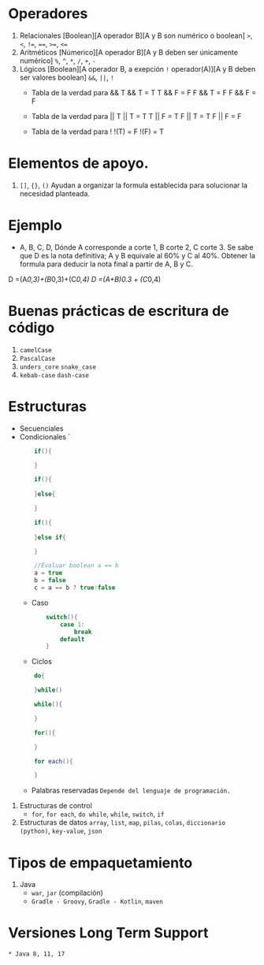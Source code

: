 # Operadores

1. Relacionales [Boolean][A operador B][A y B son numérico o boolean] `>`, `<`, `!=`, `==`, `>=`, `<=`
2. Aritméticos [Númerico][A operador B][A y B deben ser únicamente numérico] `%`, `^`, `*`, `/`, `+`, `-`
3. Lógicos [Boolean][A operador B, a exepción `!` operador(A)][A y B deben ser valores boolean] `&&`, `||`, `!`
    * Tabla de la verdad para &&
    T && T = T
    T && F = F
    F && T = F
    F && F = F

    * Tabla de la verdad para ||
    T || T = T
    T || F = T
    F || T = T
    F || F = F

    * Tabla de la verdad para !
    !(T) = F
    !(F) = T

# Elementos de apoyo. 

1. `[]`, `{}`, `()` Ayudan a organizar la formula establecida para solucionar la necesidad planteada. 

# Ejemplo

* A, B, C, D, Dónde A corresponde a corte 1, B corte 2, C corte 3. Se sabe que D es la nota definitiva; A y B equivale al 60% y C al 40%. Obtener la formula para deducir la nota final a partir de A, B y C. 

D =(A*0,3)+(B*0,3)+(C*0,4)
D =(A+B)0.3 + (C*0,4)

# Buenas prácticas de escritura de código
1. `camelCase` 
2. `PascalCase`
3. `unders_core` `snake_case`
4. `kebab-case` `dash-case`


# Estructuras

-  Secuenciales
-  Condicionales `
    ```java
        if(){

        }

        if(){
            
        }else{

        }

        if(){
            
        }else if{

        }

        //Evaluar boolean a == b
        a = true
        b = false
        c = a == b ? true:false 
    ```
    - Caso 
        ```java
            switch(){
                case 1:
                    break
                default
            }
        ```
    - Ciclos
    ```java
        do{

        }while()

        while(){

        }

        for(){

        }

        for each(){

        }
    ```
    - Palabras reservadas `Depende del lenguaje de programación.`

1. Estructuras de control
    - `for`, `for each`, `do while`, `while`, `switch`, `if`
2. Estructuras de datos
    `array`, `list`, `map`, `pilas`, `colas`, `diccionario (python)`, `key-value`, `json`


# Tipos de empaquetamiento

1. Java 
    * `war`, `jar` (compilación)
    * `Gradle - Groovy`, `Gradle - Kotlin`, `maven`

# Versiones Long Term Support
    * Java 8, 11, 17
    